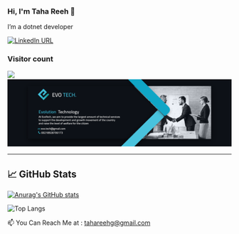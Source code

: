### Hi, I'm Taha Reeh 👋

I’m a dotnet developer

[![LinkedIn URL](https://img.shields.io/static/v1?color=blue&label=linkedin&logo=linkedin&logoColor=white&style=for-the-badge&message=Connect)](https://www.linkedin.com/in/taha-reeh/)

### Visitor count
<img src="https://profile-counter.glitch.me/TahaReeh/count.svg" />


<img src="https://github.com/TahaReeh/TahaReeh/blob/Master/forGitHub.png" alt="EvoTech" />

<hr/>



## &#x1f4c8; GitHub Stats

[![Anurag's GitHub stats](https://github-readme-stats.vercel.app/api?username=TahaReeh&show_icons=true&theme=shadow_blue)](https://github.com/TahaReeh/TahaReeh)

![Top Langs](https://github-readme-stats.vercel.app/api/top-langs/?username=TahaReeh&theme=shadow_blue&layout=compact)

</p>


📫 You Can Reach Me at : tahareehg@gmail.com

<!---
TahaReeh/TahaReeh is a ✨ special ✨ repository because its `README.md` (this file) appears on your GitHub profile.
You can click the Preview link to take a look at your changes.
--->
